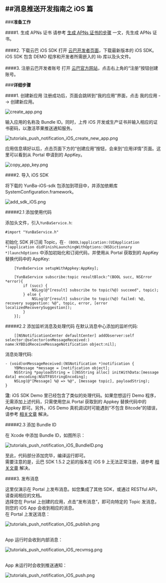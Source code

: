 ##**消息推送开发指南之 iOS 篇**
---
###**准备工作**

####1. 生成 APNs 证书
请参考 [生成 APNs 证书的步骤](https://github.com/yunba/docs/blob/master/support/knowledge_base/create_APNs_certificate.md "生成 APNs 证书的步骤") 一文，先生成 APNs 证书。
<br><br>
####2. 下载云巴 iOS SDK
打开 [云巴开发者页面](http://yunba.io/developers "云巴开发者页面")，下载最新版本的 iOS SDK。iOS SDK 包含 DEMO 程序和开发者所需嵌入的 lib 库以及头文件。
<br><br>
####3. 注册云巴开发者账号
打开 [云巴官方网站](http://yunba.io "云巴官方网站")，点击右上角的“注册”按钮创建账号。  


###**详细步骤**

####1. 创建新应用
注册成功后，页面会跳转到“我的应用”界面，点击 我的应用 --> 创建新应用。

![create_app.png](https://raw.githubusercontent.com/yunba/docs/master/image/create_app.png)


输入应用的名称及 Bundle ID。同时，上传 iOS 开发或生产证书并输入相应的证书密码，以激活苹果推送通知服务。

![tutorials_push_notification_iOS_create_new_app.png](https://raw.githubusercontent.com/yunba/docs/master/image/for_tutorials/tutorials_push_notification_iOS_create_new_app.png)

应用信息填好以后，点击页面下方的“创建应用”按钮，会来到“应用详情”页面。这里可以看到从 Portal 申请到的 AppKey。 

![copy_app_key.png](https://raw.githubusercontent.com/yunba/docs/master/image/copy_app_key.png)


####2. 导入 iOS SDK

将下载的 YunBa-iOS-sdk 包添加到项目中，并添加依赖库 SystemConfiguration.framework。  

![add_sdk_iOS.png](https://raw.githubusercontent.com/yunba/docs/master/image/add_sdk_iOS.png)

#####2.1 添加使用代码

添加头文件，引入`YunBaService.h`:  

```objective_c
#import "YunBaService.h"
```

初始化 SDK 并订阅 Topic，在`- (BOOL)application:(UIApplication *)application didFinishLaunchingWithOptions:(NSDictionary *)launchOptions` 中添加初始化和订阅代码，并使用从 Portal 获取到的 AppKey 替换代码中的 AppKey:  

```objective_c
    [YunBaService setupWithAppkey:AppKey];

    [YunBaService subscribe:topic resultBlock:^(BOOL succ, NSError *error){
        if (succ) {
            NSLog(@"[result] subscribe to topic(%@) succeed", topic);
        } else {
            NSLog(@"[result] subscribe to topic(%@) failed: %@, recovery suggestion: %@", topic, error, [error localizedRecoverySuggestion]);
        }
    }];
```

#####2.2 添加监听消息及处理代码
在默认消息中心添加的监听代码:  

```objective_c
    [[NSNotificationCenter defaultCenter] addObserver:self selector:@selector(onMessageReceived:) name:kYBDidReceiveMessageNotification object:nil];
```

消息处理代码:  

```objective_c
- (void)onMessageReceived:(NSNotification *)notification {
    YBMessage *message = [notification object];
    NSString *payloadString = [[NSString alloc] initWithData:[message data] encoding:NSUTF8StringEncoding];
    NSLog(@"[Message] %@ => %@", [message topic], payloadString);
}
```

**注**: iOS SDK Demo 里已经包含了类似的处理代码。如果您想运行 Demo 程序，无需添加上述代码，只需使用您从 Portal 获取到的 Appkey 替换代码中的 Appkey 即可。另外，iOS Demo 真机调试时可能遇到“不包含 Bitcode”的错误，请参考 [相关文章](https://github.com/yunba/docs/blob/master/support/troubleshooting/iOS_YunbaDemo_bitcode_error.md "相关文章") 解决。

#####2.3 添加 Bundle ID

在 Xcode 中添加 Bundle ID，如图所示：

![tutorials_push_notification_iOS_BundleID.png](https://raw.githubusercontent.com/yunba/docs/master/image/for_tutorials/tutorials_push_notification_iOS_BundleID.png)

至此，代码部分添加完毕，编译运行即可。<br>
需要注意的是，云巴 SDK 1.5.2 之前的版本在 iOS 9 上无法正常注册，请参考 [相关文章](https://github.com/yunba/docs/blob/master/support/troubleshooting/SDK_registration_problem_on_iOS9.md "相关文章") 解决。

####3. 发布消息

这里仅演示在 Portal 上发布消息。如您集成了其他 SDK，或通过 RESTful API，请查阅相应的文档。
<br>
选择您在 Portal 上创建的应用，点击“发布消息”，即可向特定的 Topic 发消息，则您的 iOS App 会收到相应的消息。
<br>
在 Portal 上发送消息：

![tutorials_push_notification_iOS_publish.png](https://raw.githubusercontent.com/yunba/docs/master/image/for_tutorials/tutorials_push_notification_iOS_publish.png)

<br>
App 运行时会收到内部消息：

![tutorials_push_notification_iOS_recvmsg.png](https://raw.githubusercontent.com/yunba/docs/master/image/for_tutorials/tutorials_push_notification_iOS_recvmsg.png)

<br>
App 未运行时会收到推送通知：

![tutorials_push_notification_iOS_push.png](https://raw.githubusercontent.com/yunba/docs/master/image/for_tutorials/tutorials_push_notification_iOS_push.png)
